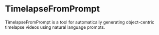 # TimelapseFromPrompt
TimelapseFromPrompt is a tool for automatically generating object-centric timelapse videos using natural language prompts.
